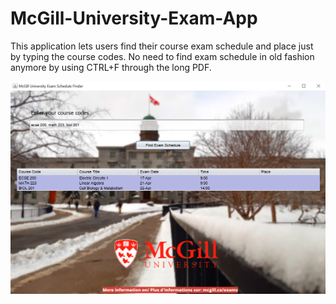 # McGill-University-Exam-App
This application lets users find their course exam schedule and place just by typing the course codes. No need to find exam schedule in old fashion anymore by using CTRL+F through the long PDF.


![](img/image.PNG)
